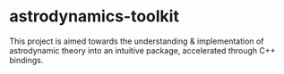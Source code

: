 # astrodynamics-toolkit
This project is aimed towards the understanding &amp; implementation of astrodynamic theory into an intuitive package, accelerated through C++ bindings.
